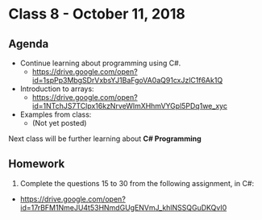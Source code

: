 # Class 8 - October 11, 2018

## Agenda

* Continue learning about programming using C#.
  * https://drive.google.com/open?id=1spPp3MbgSDrVxbsYJ1BaFgoVA0aQ91cxJzlC1f6Ak1Q
* Introduction to arrays:
  * https://drive.google.com/open?id=1NTchJS7TClpx16kzNrveWlmXHhmVYGpl5PDq1we_xyc
* Examples from class:
  * (Not yet posted)

Next class will be further learning about **C# Programming**

## Homework

1. Complete the questions 15 to 30 from the following assignment, in C#:
  * https://drive.google.com/open?id=17rBFM1NmeJU4t53HNmdGUgENVmJ_khlNSSQGuDKQvI0